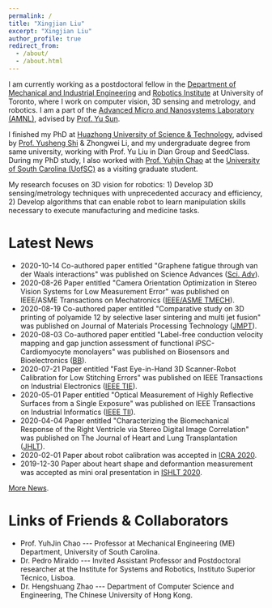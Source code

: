 ```yaml
---
permalink: /
title: "Xingjian Liu"
excerpt: "Xingjian Liu"
author_profile: true
redirect_from: 
  - /about/
  - /about.html
---
```

I am currently working as a postdoctoral fellow in the [Department of Mechanical and Industrial Engineering](https://www.mie.utoronto.ca/) and [Robotics Institute](https://robotics.utoronto.ca/) at University of Toronto, where I work on computer vision, 3D sensing and metrology, and robotics. I am a part of the [Advanced Micro and Nanosystems Laboratory (AMNL)](http://amnl.mie.utoronto.ca/), advised by [Prof. Yu Sun](https://sun.mie.utoronto.ca/bio/). 

I finished my PhD at [Huazhong University of Science & Technology](http://english.hust.edu.cn/), advised by [Prof. Yusheng Shi](http://faculty.hust.edu.cn/shiyusheng/zh_CN/index.htm) & Zhongwei Li, and my undergraduate degree from same university, working with Prof. Yu Liu in Dian Group and SeedClass. During my PhD study, I also worked with [Prof. Yuhjin Chao](https://www.sc.edu/study/colleges_schools/engineering_and_computing/faculty-staff/chao_yuh.php) at the [University of South Carolina (UofSC)](https://www.sc.edu/) as a visiting graduate student. 

My research focuses on 3D vision for robotics: 1) Develop 3D sensing/metrology techniques with unprecedented accuracy and efficiency, 2) Develop algorithms that can enable robot to learn manipulation skills necessary to execute manufacturing and medicine tasks.

# Latest News
* 2020-10-14 Co-authored paper entitled "Graphene fatigue through van der Waals interactions" was published on Science Advances ([Sci. Adv](https://doi.org/10.1126/sciadv.abb1335)).
* 2020-08-26 Paper entitled "Camera Orientation Optimization in Stereo Vision Systems for Low Measurement Error" was published on IEEE/ASME Transactions on Mechatronics  ([IEEE/ASME TMECH](https://doi.org/10.1109/TMECH.2020.3019305)).
* 2020-08-19 Co-authored paper entitled "Comparative study on 3D printing of polyamide 12 by selective laser sintering and multi jet fusion" was published on Journal of Materials Processing Technology ([JMPT](https://doi.org/10.1016/j.jmatprotec.2020.116882)).
* 2020-08-03 Co-authored paper entitled "Label-free conduction velocity mapping and gap junction assessment of functional iPSC-Cardiomyocyte monolayers" was published on Biosensors and Bioelectronics ([BB](https://doi.org/10.1016/j.bios.2020.112468)).
* 2020-07-21 Paper entitled "Fast Eye-in-Hand 3D Scanner-Robot Calibration for Low Stitching Errors" was published on IEEE Transactions on Industrial Electronics ([IEEE TIE](https://doi.org/10.1109/TIE.2020.3009568)).
* 2020-05-01 Paper entitled "Optical Measurement of Highly Reflective Surfaces from a Single Exposure" was published on IEEE Transactions on Industrial Informatics ([IEEE TII](https://doi.org/10.1109/TII.2020.2991458)).
* 2020-04-04 Paper entitled "Characterizing the Biomechanical Response of the Right Ventricle via Stereo Digital Image Correlation" was published on The Journal of Heart and Lung Transplantation ([JHLT](https://doi.org/10.1016/j.healun.2020.01.757)).
* 2020-02-01 Paper about robot calibration was accepted in [ICRA 2020](https://www.icra2020.org/).
* 2019-12-30 Paper about heart shape and deformantion measurement was accepted as mini oral presentation in [ISHLT 2020](https://ishlt.org/meetings-education/annual-meeting/ishlt2020).

[More News](https://xingjianliu.github.io/news).

# Links of Friends & Collaborators
* Prof. YuhJin Chao --- Professor at Mechanical Engineering (ME) Department, University of South Carolina.
* Dr. Pedro Miraldo --- Invited Assistant Professor and Postdoctoral researcher at the Institute for Systems and Robotics, Instituto Superior Técnico, Lisboa.
* Dr. Hengshuang Zhao --- Department of Computer Science and Engineering, The Chinese University of Hong Kong.

<script type='text/javascript' id='clustrmaps' src='//cdn.clustrmaps.com/map_v2.js?cl=ffffff&w=a&t=tt&d=V26EEi-XzBMVpO00n55ZZgpx40ySNjsToCJZc5dtqyU&co=b3c0c9&ct=ffffff&cmo=3acc3a&cmn=ff5353'></script>
